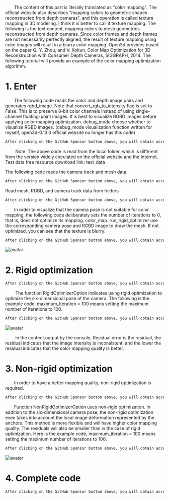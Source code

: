    The content of this part is literally translated as "color mapping". The official website also describes "mapping colors to geometric shapes reconstructed from depth cameras", and this operation is called texture mapping in 3D modeling. I think it is better to call it texture mapping. The following is the text content, mapping colors to mesh geometries reconstructed from depth cameras. Since color frames and depth frames are not necessarily perfectly aligned, the result of texture mapping using color images will result in a blurry color mapping. Open3d provides based on the paper Q.-Y. Zhou, and V. Koltun, Color Map Optimization for 3D Reconstruction with Consumer Depth Cameras, SIGGRAPH, 2014. The following tutorial will provide an example of the color mapping optimization algorithm. 

#  1. Enter 

   The following code reads the color and depth image pairs and generates rgbd_image. Note that convert_rgb_to_intensity flag is set to False. This is to preserve 8-bit color channels instead of using single-channel floating-point images. It is best to visualize RGBD images before applying color mapping optimization. debug_mode choose whether to visualize RGBD images. (debug_mode visualization function written for myself, open3d-0.13.0 official website no longer has this code) 

  ```python  
After clicking on the GitHub Sponsor button above, you will obtain access permissions to my private code repository ( https://github.com/slowlon/my_code_bar ) to view this blog code. By searching the code number of this blog, you can find the code you need, code number is: 2024020309574486838
  ```  
    Note: The above code is read from the local folder, which is different from the version widely circulated on the official website and the Internet. Test data free resource download link: test_data 

 The following code reads the camera track and mesh data. 

  ```python  
After clicking on the GitHub Sponsor button above, you will obtain access permissions to my private code repository ( https://github.com/slowlon/my_code_bar ) to view this blog code. By searching the code number of this blog, you can find the code you need, code number is: 2024020309574486838
  ```  
 Read mesh, RGBD, and camera track data from folders 

  ```python  
After clicking on the GitHub Sponsor button above, you will obtain access permissions to my private code repository ( https://github.com/slowlon/my_code_bar ) to view this blog code. By searching the code number of this blog, you can find the code you need, code number is: 2024020309574486838
  ```  
   In order to visualize that the camera pose is not suitable for color mapping, the following code deliberately sets the number of iterations to 0, that is, does not optimize its mapping. color_map. run_rigid_optimizer use the corresponding camera pose and RGBD image to draw the mesh. If not optimized, you can see that the texture is blurry. 

  ```python  
After clicking on the GitHub Sponsor button above, you will obtain access permissions to my private code repository ( https://github.com/slowlon/my_code_bar ) to view this blog code. By searching the code number of this blog, you can find the code you need, code number is: 2024020309574486838
  ```  
 ![avatar]( b220ead46f1847d8972e1572712f55a6.png) 

#  2. Rigid optimization 

  ```python  
After clicking on the GitHub Sponsor button above, you will obtain access permissions to my private code repository ( https://github.com/slowlon/my_code_bar ) to view this blog code. By searching the code number of this blog, you can find the code you need, code number is: 2024020309574486838
  ```  
    The function RigidOptimizerOption indicates using rigid optimization to optimize the six-dimensional pose of the camera. The following is the example code, maximum_iteration = 100 means setting the maximum number of iterations to 100. 

  ```python  
After clicking on the GitHub Sponsor button above, you will obtain access permissions to my private code repository ( https://github.com/slowlon/my_code_bar ) to view this blog code. By searching the code number of this blog, you can find the code you need, code number is: 2024020309574486838
  ```  
 ![avatar]( ed157f1039264b41ba89d6549c456cd7.png) 

     In the content output by the console, Residual error is the residual, the residual indicates that the image intensity is inconsistent, and the lower the residual indicates that the color mapping quality is better. 

#  3. Non-rigid optimization 

   In order to have a better mapping quality, non-rigid optimization is required. 

  ```python  
After clicking on the GitHub Sponsor button above, you will obtain access permissions to my private code repository ( https://github.com/slowlon/my_code_bar ) to view this blog code. By searching the code number of this blog, you can find the code you need, code number is: 2024020309574486838
  ```  
   Function NonRigidOptimizerOption uses non-rigid optimization. In addition to the six-dimensional camera pose, the non-rigid optimization even takes into account the local image deformation represented by the anchors. This method is more flexible and will have higher color mapping quality. The residuals will also be smaller than in the case of rigid optimization. Here is the example code, maximum_iteration = 100 means setting the maximum number of iterations to 100. 

  ```python  
After clicking on the GitHub Sponsor button above, you will obtain access permissions to my private code repository ( https://github.com/slowlon/my_code_bar ) to view this blog code. By searching the code number of this blog, you can find the code you need, code number is: 2024020309574486838
  ```  
 ![avatar]( 0b8a172c6fa6454b8563287b99fc786d.png) 

#  4. Complete code 

  ```python  
After clicking on the GitHub Sponsor button above, you will obtain access permissions to my private code repository ( https://github.com/slowlon/my_code_bar ) to view this blog code. By searching the code number of this blog, you can find the code you need, code number is: 2024020309574486838
  ```  
